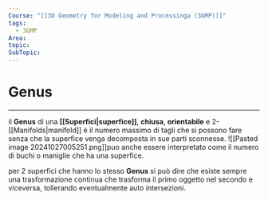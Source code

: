 ```yaml
---
Course: "[[3D Geometry for Modeling and Processinga (3GMP)]]"
tags:
  - 3GMP
Area: 
topic: 
SubTopic:
---
```


# Genus
---
il __Genus__ di una __[[Superfici|superfice]]__, __chiusa__, __orientabile__ e $2$-[[Manifolds|manifold]] è il numero massimo di tagli che si possono fare senza che la superfice venga decomposta in sue parti sconnesse.
![[Pasted image 20241027005251.png]]puo anche essere interpretato come il numero di buchi o maniglie che ha una superfice.

per $2$  superfici che hanno lo stesso __Genus__ si può dire che esiste sempre una trasformazione continua che trasforma il primo oggetto nel secondo e viceversa, tollerando eventualmente auto intersezioni.

